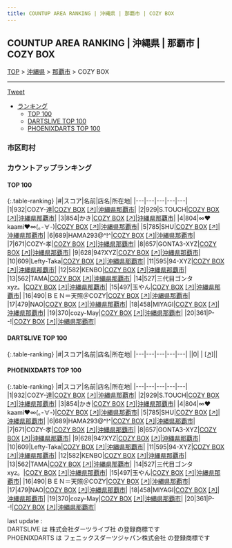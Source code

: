 ```yaml
---
title: COUNTUP AREA RANKING | 沖縄県 | 那覇市 | COZY BOX
---
```

## COUNTUP AREA RANKING | 沖縄県 | 那覇市 | COZY BOX

[TOP](/darts/rank/) > [沖縄県](/darts/rank/沖縄県/) > [那覇市](/darts/rank/沖縄県/那覇市/) > COZY BOX

___

<a href="https://twitter.com/share?ref_src=twsrc%5Etfw" data-text="COUNTUP AREA RANKING | 沖縄県那覇市COZY BOX" class="twitter-share-button" data-hashtags="DARTSLIVE,PHOENIXDARTS,darts,ダーツ" data-show-count="false">Tweet</a>

* [ランキング](#カウントアップランキング)
    * [TOP 100](#top-100)
    * [DARTSLIVE TOP 100](#dartslive-top-100)
    * [PHOENIXDARTS TOP 100](#phoenixdarts-top-100)

### 市区町村

<ul>

</ul>

### カウントアップランキング

#### TOP 100



{:.table-ranking}
|#|スコア|名前|店名|所在地|
|---|---|---|---|---|
|1|932|<span class="rank-name-pd">COZY-達</span>|<a href="/darts/rank/shops/9338.html">COZY BOX</a> <a href="https://vs.phoenixdarts.com/jp/shop/shopDetailInfo/s_9338?s_seq=9338">[↗]</a>|<a href="/darts/rank/沖縄県/那覇市">沖縄県那覇市</a>|
|2|929|<span class="rank-name-pd">S.TOUCH</span>|<a href="/darts/rank/shops/9338.html">COZY BOX</a> <a href="https://vs.phoenixdarts.com/jp/shop/shopDetailInfo/s_9338?s_seq=9338">[↗]</a>|<a href="/darts/rank/沖縄県/那覇市">沖縄県那覇市</a>|
|3|854|<span class="rank-name-pd">かき</span>|<a href="/darts/rank/shops/9338.html">COZY BOX</a> <a href="https://vs.phoenixdarts.com/jp/shop/shopDetailInfo/s_9338?s_seq=9338">[↗]</a>|<a href="/darts/rank/沖縄県/那覇市">沖縄県那覇市</a>|
|4|804|<span class="rank-name-pd">∞❤︎kaami❤︎∞(｡-∀-)</span>|<a href="/darts/rank/shops/9338.html">COZY BOX</a> <a href="https://vs.phoenixdarts.com/jp/shop/shopDetailInfo/s_9338?s_seq=9338">[↗]</a>|<a href="/darts/rank/沖縄県/那覇市">沖縄県那覇市</a>|
|5|785|<span class="rank-name-pd">SHU</span>|<a href="/darts/rank/shops/9338.html">COZY BOX</a> <a href="https://vs.phoenixdarts.com/jp/shop/shopDetailInfo/s_9338?s_seq=9338">[↗]</a>|<a href="/darts/rank/沖縄県/那覇市">沖縄県那覇市</a>|
|6|689|<span class="rank-name-pd">HAMA293@^!^</span>|<a href="/darts/rank/shops/9338.html">COZY BOX</a> <a href="https://vs.phoenixdarts.com/jp/shop/shopDetailInfo/s_9338?s_seq=9338">[↗]</a>|<a href="/darts/rank/沖縄県/那覇市">沖縄県那覇市</a>|
|7|671|<span class="rank-name-pd">COZY-孝</span>|<a href="/darts/rank/shops/9338.html">COZY BOX</a> <a href="https://vs.phoenixdarts.com/jp/shop/shopDetailInfo/s_9338?s_seq=9338">[↗]</a>|<a href="/darts/rank/沖縄県/那覇市">沖縄県那覇市</a>|
|8|657|<span class="rank-name-pd">GONTA3-XYZ</span>|<a href="/darts/rank/shops/9338.html">COZY BOX</a> <a href="https://vs.phoenixdarts.com/jp/shop/shopDetailInfo/s_9338?s_seq=9338">[↗]</a>|<a href="/darts/rank/沖縄県/那覇市">沖縄県那覇市</a>|
|9|628|<span class="rank-name-pd">94?XYZ</span>|<a href="/darts/rank/shops/9338.html">COZY BOX</a> <a href="https://vs.phoenixdarts.com/jp/shop/shopDetailInfo/s_9338?s_seq=9338">[↗]</a>|<a href="/darts/rank/沖縄県/那覇市">沖縄県那覇市</a>|
|10|609|<span class="rank-name-pd">Lefty-Taka</span>|<a href="/darts/rank/shops/9338.html">COZY BOX</a> <a href="https://vs.phoenixdarts.com/jp/shop/shopDetailInfo/s_9338?s_seq=9338">[↗]</a>|<a href="/darts/rank/沖縄県/那覇市">沖縄県那覇市</a>|
|11|595|<span class="rank-name-pd">94-XYZ</span>|<a href="/darts/rank/shops/9338.html">COZY BOX</a> <a href="https://vs.phoenixdarts.com/jp/shop/shopDetailInfo/s_9338?s_seq=9338">[↗]</a>|<a href="/darts/rank/沖縄県/那覇市">沖縄県那覇市</a>|
|12|582|<span class="rank-name-pd">KENBO</span>|<a href="/darts/rank/shops/9338.html">COZY BOX</a> <a href="https://vs.phoenixdarts.com/jp/shop/shopDetailInfo/s_9338?s_seq=9338">[↗]</a>|<a href="/darts/rank/沖縄県/那覇市">沖縄県那覇市</a>|
|13|562|<span class="rank-name-pd">TAMA</span>|<a href="/darts/rank/shops/9338.html">COZY BOX</a> <a href="https://vs.phoenixdarts.com/jp/shop/shopDetailInfo/s_9338?s_seq=9338">[↗]</a>|<a href="/darts/rank/沖縄県/那覇市">沖縄県那覇市</a>|
|14|527|<span class="rank-name-pd">三代目ゴンタxyz。</span>|<a href="/darts/rank/shops/9338.html">COZY BOX</a> <a href="https://vs.phoenixdarts.com/jp/shop/shopDetailInfo/s_9338?s_seq=9338">[↗]</a>|<a href="/darts/rank/沖縄県/那覇市">沖縄県那覇市</a>|
|15|497|<span class="rank-name-pd">玉やん</span>|<a href="/darts/rank/shops/9338.html">COZY BOX</a> <a href="https://vs.phoenixdarts.com/jp/shop/shopDetailInfo/s_9338?s_seq=9338">[↗]</a>|<a href="/darts/rank/沖縄県/那覇市">沖縄県那覇市</a>|
|16|490|<span class="rank-name-pd">ＢＥＮ＝天照＠COZY</span>|<a href="/darts/rank/shops/9338.html">COZY BOX</a> <a href="https://vs.phoenixdarts.com/jp/shop/shopDetailInfo/s_9338?s_seq=9338">[↗]</a>|<a href="/darts/rank/沖縄県/那覇市">沖縄県那覇市</a>|
|17|479|<span class="rank-name-pd">NAO</span>|<a href="/darts/rank/shops/9338.html">COZY BOX</a> <a href="https://vs.phoenixdarts.com/jp/shop/shopDetailInfo/s_9338?s_seq=9338">[↗]</a>|<a href="/darts/rank/沖縄県/那覇市">沖縄県那覇市</a>|
|18|458|<span class="rank-name-pd">MIYAGI</span>|<a href="/darts/rank/shops/9338.html">COZY BOX</a> <a href="https://vs.phoenixdarts.com/jp/shop/shopDetailInfo/s_9338?s_seq=9338">[↗]</a>|<a href="/darts/rank/沖縄県/那覇市">沖縄県那覇市</a>|
|19|370|<span class="rank-name-pd">cozy-May</span>|<a href="/darts/rank/shops/9338.html">COZY BOX</a> <a href="https://vs.phoenixdarts.com/jp/shop/shopDetailInfo/s_9338?s_seq=9338">[↗]</a>|<a href="/darts/rank/沖縄県/那覇市">沖縄県那覇市</a>|
|20|361|<span class="rank-name-pd">P--!</span>|<a href="/darts/rank/shops/9338.html">COZY BOX</a> <a href="https://vs.phoenixdarts.com/jp/shop/shopDetailInfo/s_9338?s_seq=9338">[↗]</a>|<a href="/darts/rank/沖縄県/那覇市">沖縄県那覇市</a>|


#### DARTSLIVE TOP 100



{:.table-ranking}
|#|スコア|名前|店名|所在地|
|---|---|---|---|---|
||0|<span class="rank-name-dl"> </span>|<a href="/darts/rank/shops/.html"></a> <a href="">[↗]</a>|<a href="/darts/rank//"></a>|


#### PHOENIXDARTS TOP 100



{:.table-ranking}
|#|スコア|名前|店名|所在地|
|---|---|---|---|---|
|1|932|<span class="rank-name-pd">COZY-達</span>|<a href="/darts/rank/shops/9338.html">COZY BOX</a> <a href="https://vs.phoenixdarts.com/jp/shop/shopDetailInfo/s_9338?s_seq=9338">[↗]</a>|<a href="/darts/rank/沖縄県/那覇市">沖縄県那覇市</a>|
|2|929|<span class="rank-name-pd">S.TOUCH</span>|<a href="/darts/rank/shops/9338.html">COZY BOX</a> <a href="https://vs.phoenixdarts.com/jp/shop/shopDetailInfo/s_9338?s_seq=9338">[↗]</a>|<a href="/darts/rank/沖縄県/那覇市">沖縄県那覇市</a>|
|3|854|<span class="rank-name-pd">かき</span>|<a href="/darts/rank/shops/9338.html">COZY BOX</a> <a href="https://vs.phoenixdarts.com/jp/shop/shopDetailInfo/s_9338?s_seq=9338">[↗]</a>|<a href="/darts/rank/沖縄県/那覇市">沖縄県那覇市</a>|
|4|804|<span class="rank-name-pd">∞❤︎kaami❤︎∞(｡-∀-)</span>|<a href="/darts/rank/shops/9338.html">COZY BOX</a> <a href="https://vs.phoenixdarts.com/jp/shop/shopDetailInfo/s_9338?s_seq=9338">[↗]</a>|<a href="/darts/rank/沖縄県/那覇市">沖縄県那覇市</a>|
|5|785|<span class="rank-name-pd">SHU</span>|<a href="/darts/rank/shops/9338.html">COZY BOX</a> <a href="https://vs.phoenixdarts.com/jp/shop/shopDetailInfo/s_9338?s_seq=9338">[↗]</a>|<a href="/darts/rank/沖縄県/那覇市">沖縄県那覇市</a>|
|6|689|<span class="rank-name-pd">HAMA293@^!^</span>|<a href="/darts/rank/shops/9338.html">COZY BOX</a> <a href="https://vs.phoenixdarts.com/jp/shop/shopDetailInfo/s_9338?s_seq=9338">[↗]</a>|<a href="/darts/rank/沖縄県/那覇市">沖縄県那覇市</a>|
|7|671|<span class="rank-name-pd">COZY-孝</span>|<a href="/darts/rank/shops/9338.html">COZY BOX</a> <a href="https://vs.phoenixdarts.com/jp/shop/shopDetailInfo/s_9338?s_seq=9338">[↗]</a>|<a href="/darts/rank/沖縄県/那覇市">沖縄県那覇市</a>|
|8|657|<span class="rank-name-pd">GONTA3-XYZ</span>|<a href="/darts/rank/shops/9338.html">COZY BOX</a> <a href="https://vs.phoenixdarts.com/jp/shop/shopDetailInfo/s_9338?s_seq=9338">[↗]</a>|<a href="/darts/rank/沖縄県/那覇市">沖縄県那覇市</a>|
|9|628|<span class="rank-name-pd">94?XYZ</span>|<a href="/darts/rank/shops/9338.html">COZY BOX</a> <a href="https://vs.phoenixdarts.com/jp/shop/shopDetailInfo/s_9338?s_seq=9338">[↗]</a>|<a href="/darts/rank/沖縄県/那覇市">沖縄県那覇市</a>|
|10|609|<span class="rank-name-pd">Lefty-Taka</span>|<a href="/darts/rank/shops/9338.html">COZY BOX</a> <a href="https://vs.phoenixdarts.com/jp/shop/shopDetailInfo/s_9338?s_seq=9338">[↗]</a>|<a href="/darts/rank/沖縄県/那覇市">沖縄県那覇市</a>|
|11|595|<span class="rank-name-pd">94-XYZ</span>|<a href="/darts/rank/shops/9338.html">COZY BOX</a> <a href="https://vs.phoenixdarts.com/jp/shop/shopDetailInfo/s_9338?s_seq=9338">[↗]</a>|<a href="/darts/rank/沖縄県/那覇市">沖縄県那覇市</a>|
|12|582|<span class="rank-name-pd">KENBO</span>|<a href="/darts/rank/shops/9338.html">COZY BOX</a> <a href="https://vs.phoenixdarts.com/jp/shop/shopDetailInfo/s_9338?s_seq=9338">[↗]</a>|<a href="/darts/rank/沖縄県/那覇市">沖縄県那覇市</a>|
|13|562|<span class="rank-name-pd">TAMA</span>|<a href="/darts/rank/shops/9338.html">COZY BOX</a> <a href="https://vs.phoenixdarts.com/jp/shop/shopDetailInfo/s_9338?s_seq=9338">[↗]</a>|<a href="/darts/rank/沖縄県/那覇市">沖縄県那覇市</a>|
|14|527|<span class="rank-name-pd">三代目ゴンタxyz。</span>|<a href="/darts/rank/shops/9338.html">COZY BOX</a> <a href="https://vs.phoenixdarts.com/jp/shop/shopDetailInfo/s_9338?s_seq=9338">[↗]</a>|<a href="/darts/rank/沖縄県/那覇市">沖縄県那覇市</a>|
|15|497|<span class="rank-name-pd">玉やん</span>|<a href="/darts/rank/shops/9338.html">COZY BOX</a> <a href="https://vs.phoenixdarts.com/jp/shop/shopDetailInfo/s_9338?s_seq=9338">[↗]</a>|<a href="/darts/rank/沖縄県/那覇市">沖縄県那覇市</a>|
|16|490|<span class="rank-name-pd">ＢＥＮ＝天照＠COZY</span>|<a href="/darts/rank/shops/9338.html">COZY BOX</a> <a href="https://vs.phoenixdarts.com/jp/shop/shopDetailInfo/s_9338?s_seq=9338">[↗]</a>|<a href="/darts/rank/沖縄県/那覇市">沖縄県那覇市</a>|
|17|479|<span class="rank-name-pd">NAO</span>|<a href="/darts/rank/shops/9338.html">COZY BOX</a> <a href="https://vs.phoenixdarts.com/jp/shop/shopDetailInfo/s_9338?s_seq=9338">[↗]</a>|<a href="/darts/rank/沖縄県/那覇市">沖縄県那覇市</a>|
|18|458|<span class="rank-name-pd">MIYAGI</span>|<a href="/darts/rank/shops/9338.html">COZY BOX</a> <a href="https://vs.phoenixdarts.com/jp/shop/shopDetailInfo/s_9338?s_seq=9338">[↗]</a>|<a href="/darts/rank/沖縄県/那覇市">沖縄県那覇市</a>|
|19|370|<span class="rank-name-pd">cozy-May</span>|<a href="/darts/rank/shops/9338.html">COZY BOX</a> <a href="https://vs.phoenixdarts.com/jp/shop/shopDetailInfo/s_9338?s_seq=9338">[↗]</a>|<a href="/darts/rank/沖縄県/那覇市">沖縄県那覇市</a>|
|20|361|<span class="rank-name-pd">P--!</span>|<a href="/darts/rank/shops/9338.html">COZY BOX</a> <a href="https://vs.phoenixdarts.com/jp/shop/shopDetailInfo/s_9338?s_seq=9338">[↗]</a>|<a href="/darts/rank/沖縄県/那覇市">沖縄県那覇市</a>|


<div class="footer border-top border-gray-light mt-5 pt-3 text-right text-gray">
    last update : <span style="font-weight: italic" id="foot_last_modified"></span><br />
    DARTSLIVE は 株式会社ダーツライブ社 の登録商標です<br />
    PHOENIXDARTS は フェニックスダーツジャパン株式会社 の登録商標です<br />
</div>

<script src="https://cdnjs.cloudflare.com/ajax/libs/jquery.tablesorter/2.31.3/js/jquery.tablesorter.min.js" integrity="sha512-qzgd5cYSZcosqpzpn7zF2ZId8f/8CHmFKZ8j7mU4OUXTNRd5g+ZHBPsgKEwoqxCtdQvExE5LprwwPAgoicguNg==" crossorigin="anonymous" referrerpolicy="no-referrer"></script>
<link rel="stylesheet" href="https://cdnjs.cloudflare.com/ajax/libs/jquery.tablesorter/2.31.3/css/theme.default.min.css" integrity="sha512-wghhOJkjQX0Lh3NSWvNKeZ0ZpNn+SPVXX1Qyc9OCaogADktxrBiBdKGDoqVUOyhStvMBmJQ8ZdMHiR3wuEq8+w==" crossorigin="anonymous" referrerpolicy="no-referrer" />
<script>
$(function() {
    $(".table-ranking").tablesorter({sortList:[[0, 0]]});
    $("#foot_last_modified").text(formatDate(new Date(document.lastModified), 'yyyy-MM-dd HH:mm:ss'));
});
</script>

<script async src="https://platform.twitter.com/widgets.js" charset="utf-8"></script>